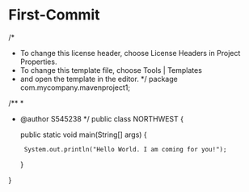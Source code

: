 # First-Commit
/*
 * To change this license header, choose License Headers in Project Properties.
 * To change this template file, choose Tools | Templates
 * and open the template in the editor.
 */
package com.mycompany.mavenproject1;

/**
 *
 * @author S545238
 */
public class NORTHWEST {
    
    public static void main(String[] args) {
        
        System.out.println("Hello World. I am coming for you!");
    }
 
    
}
